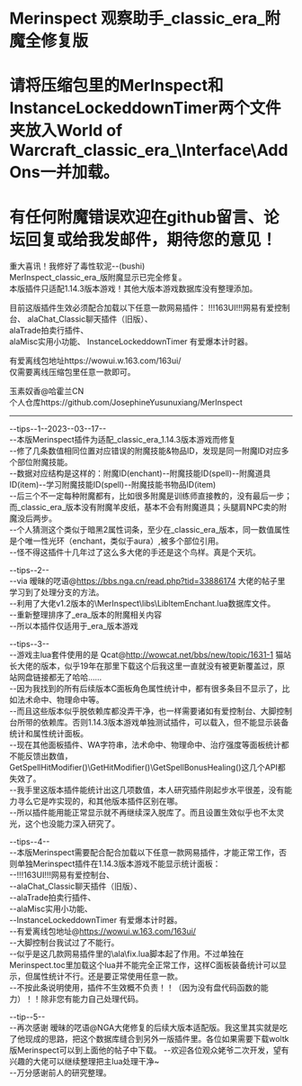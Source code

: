 # Merinspect 观察助手_classic_era_附魔全修复版
    
# 请将压缩包里的MerInspect和InstanceLockeddownTimer两个文件夹放入World of Warcraft\_classic_era_\Interface\AddOns一并加载。  

# 有任何附魔错误欢迎在github留言、论坛回复或给我发邮件，期待您的意见！   
  
  重大喜讯！我修好了毒性软泥--(bushi)  
  MerInspect_classic_era_版附魔显示已完全修复。  
  本版插件只适配1.14.3版本游戏！其他大版本游戏数据库没有整理添加。 
  
  目前这版插件生效必须配合加载以下任意一款网易插件： 
  !!!163UI!!!网易有爱控制台、 
  alaChat_Classic聊天插件（旧版）、  
  alaTrade拍卖行插件、  
  alaMisc实用小功能、 
  InstanceLockeddownTimer 有爱爆本计时器。  
  
  有爱离线包地址https://wowui.w.163.com/163ui/   
  仅需要离线压缩包里任意一款即可。   
  
  玉素奴香@哈霍兰CN  
  个人仓库https://github.com/JosephineYusunuxiang/MerInspect  
  
  -------------------------------------------------------  
  
  --tips--1--2023--03--17--  
  --本版Merinspect插件为适配_classic_era_1.14.3版本游戏而修复  
  --修了几条数值相同位置对应错误的附魔技能&物品ID，发现是同一附魔ID对应多个部位附魔技能。  
  --数据对应结构是这样的：附魔ID(enchant)--附魔技能ID(spell)--附魔道具ID(item)--学习附魔技能ID(spell)--附魔技能书物品ID(item)   
  --后三个不一定每种附魔都有，比如很多附魔是训练师直接教的，没有最后一步；而_classic_era_版本没有附魔羊皮纸，基本不会有附魔道具；头腿肩NPC卖的附魔没后两步。  
  --个人猜测这个类似于暗黑2属性词条，至少在_classic_era_版本，同一数值属性是个唯一性光环（enchant，类似于aura）,被多个部位引用。  
  --怪不得这插件十几年过了这么多大佬的手还是这个鸟样。真是个天坑。  
  
    
  --tips--2--  
  --via 暧昧的呓语@https://bbs.nga.cn/read.php?tid=33886174 大佬的帖子里学习到了处理分支的方法。  
  --利用了大佬v1.2版本的\MerInspect\libs\LibItemEnchant.lua数据库文件。  
  --重新整理排序了_era_版本的附魔相关内容  
  --所以本插件仅适用于_era_版本游戏  
  
    
  --tips--3--  
  --游戏主lua套件使用的是 Qcat@http://wowcat.net/bbs/new/topic/1631-1 猫站长大佬的版本，似乎19年在那里下载这个后我这里一直就没有被更新覆盖过，原站网盘链接都无了哈哈……  
  --因为我找到的所有后续版本C面板角色属性统计中，都有很多条目不显示了，比如法术命中、物理命中等。  
  --而且这些版本似乎脱依赖库都没弄干净，也一样需要诸如有爱控制台、大脚控制台所带的依赖库。否则1.14.3版本游戏单独测试插件，可以载入，但不能显示装备统计和属性统计面板。  
  --现在其他面板插件、WA字符串，法术命中、物理命中、治疗强度等面板统计都不能反馈出数值，GetSpellHitModifier()\GetHitModifier()\GetSpellBonusHealing()这几个API都失效了。  
  --我手里这版本插件能统计出这几项数值，本人研究插件刚起步水平很差，没有能力寻么它是咋实现的，和其他版本插件区别在哪。  
  --所以插件能用能正常显示就不再继续深入脱库了。而且设置生效似乎也不太灵光，这个也没能力深入研究了。  
  
    
  --tips--4--  
  --本版Merinspect需要配合配合加载以下任意一款网易插件，才能正常工作，否则单独Merinspect插件在1.14.3版本游戏不能显示统计面板：  
  --!!!163UI!!!网易有爱控制台、  
  --alaChat_Classic聊天插件（旧版）、  
  --alaTrade拍卖行插件、  
  --alaMisc实用小功能、  
  --InstanceLockeddownTimer 有爱爆本计时器。  
  --有爱离线包地址@https://wowui.w.163.com/163ui/   
  --大脚控制台我试过了不能行。  
  --似乎是这几款网易插件里的\ala\fix.lua脚本起了作用。不过单独在Merinspect.toc里加载这个lua并不能完全正常工作，这样C面板装备统计可以显示，但属性统计不行。还是要正常使用任意一款。  
  --不按此条说明使用，插件不生效概不负责！！（因为没有盘代码函数的能力）！！除非您有能力自己处理代码。  
  
    
  --tip--5--  
  --再次感谢 暧昧的呓语@NGA大佬修复的后续大版本适配版。我这里其实就是吃了他现成的思路，把这个数据库缝合到另外一版插件里。各位如果需要下载woltk版Merinspect可以到上面他的帖子中下载。   --欢迎各位观众姥爷二次开发，望有兴趣的大佬可以继续整理把主lua处理干净~  
  --万分感谢前人的研究整理。  
